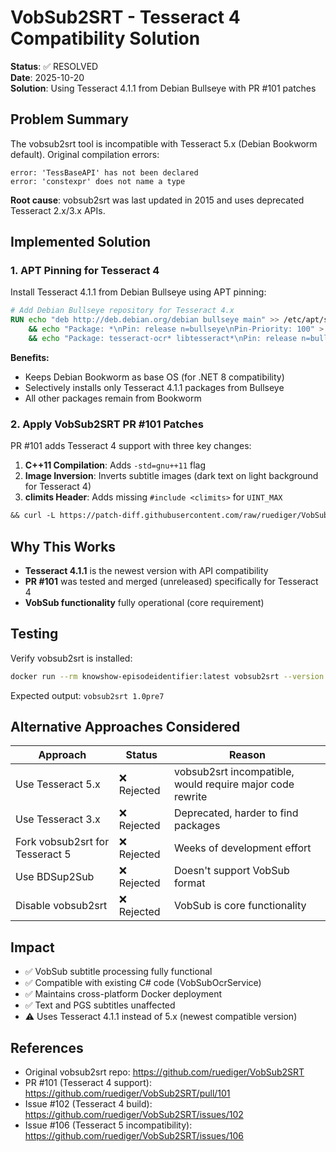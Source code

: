 # VobSub2SRT - Tesseract 4 Compatibility Solution

**Status**: ✅ RESOLVED  
**Date**: 2025-10-20  
**Solution**: Using Tesseract 4.1.1 from Debian Bullseye with PR #101 patches

## Problem Summary

The vobsub2srt tool is incompatible with Tesseract 5.x (Debian Bookworm default). Original compilation errors:

```
error: 'TessBaseAPI' has not been declared
error: 'constexpr' does not name a type
```

**Root cause**: vobsub2srt was last updated in 2015 and uses deprecated Tesseract 2.x/3.x APIs.

## Implemented Solution

### 1. APT Pinning for Tesseract 4
Install Tesseract 4.1.1 from Debian Bullseye using APT pinning:

```dockerfile
# Add Debian Bullseye repository for Tesseract 4.x
RUN echo "deb http://deb.debian.org/debian bullseye main" >> /etc/apt/sources.list.d/bullseye.list \
    && echo "Package: *\nPin: release n=bullseye\nPin-Priority: 100" > /etc/apt/preferences.d/bullseye \
    && echo "Package: tesseract-ocr* libtesseract*\nPin: release n=bullseye\nPin-Priority: 900" >> /etc/apt/preferences.d/bullseye
```

**Benefits:**
- Keeps Debian Bookworm as base OS (for .NET 8 compatibility)
- Selectively installs only Tesseract 4.1.1 packages from Bullseye
- All other packages remain from Bookworm

### 2. Apply VobSub2SRT PR #101 Patches
PR #101 adds Tesseract 4 support with three key changes:

1. **C++11 Compilation**: Adds `-std=gnu++11` flag
2. **Image Inversion**: Inverts subtitle images (dark text on light background for Tesseract 4)
3. **climits Header**: Adds missing `#include <climits>` for `UINT_MAX`

```dockerfile
&& curl -L https://patch-diff.githubusercontent.com/raw/ruediger/VobSub2SRT/pull/101.patch | git apply
```

## Why This Works

- **Tesseract 4.1.1** is the newest version with API compatibility
- **PR #101** was tested and merged (unreleased) specifically for Tesseract 4
- **VobSub functionality** fully operational (core requirement)

## Testing

Verify vobsub2srt is installed:

```bash
docker run --rm knowshow-episodeidentifier:latest vobsub2srt --version
```

Expected output: `vobsub2srt 1.0pre7`

## Alternative Approaches Considered

| Approach | Status | Reason |
|----------|--------|--------|
| Use Tesseract 5.x | ❌ Rejected | vobsub2srt incompatible, would require major code rewrite |
| Use Tesseract 3.x | ❌ Rejected | Deprecated, harder to find packages |
| Fork vobsub2srt for Tesseract 5 | ❌ Rejected | Weeks of development effort |
| Use BDSup2Sub | ❌ Rejected | Doesn't support VobSub format |
| Disable vobsub2srt | ❌ Rejected | VobSub is core functionality |

## Impact

- ✅ VobSub subtitle processing fully functional
- ✅ Compatible with existing C# code (VobSubOcrService)
- ✅ Maintains cross-platform Docker deployment
- ✅ Text and PGS subtitles unaffected
- ⚠️  Uses Tesseract 4.1.1 instead of 5.x (newest compatible version)

## References

- Original vobsub2srt repo: <https://github.com/ruediger/VobSub2SRT>
- PR #101 (Tesseract 4 support): <https://github.com/ruediger/VobSub2SRT/pull/101>
- Issue #102 (Tesseract 4 build): <https://github.com/ruediger/VobSub2SRT/issues/102>
- Issue #106 (Tesseract 5 incompatibility): <https://github.com/ruediger/VobSub2SRT/issues/106>
